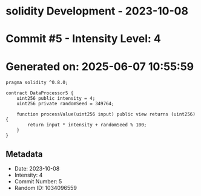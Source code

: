 ﻿# solidity Development - 2023-10-08
# Commit #5 - Intensity Level: 4
# Generated on: 2025-06-07 10:55:59
```solidity
pragma solidity ^0.8.0;

contract DataProcessor5 {
    uint256 public intensity = 4;
    uint256 private randomSeed = 349764;

    function processValue(uint256 input) public view returns (uint256) {
        return input * intensity + randomSeed % 100;
    }
}
```
## Metadata
- Date: 2023-10-08
- Intensity: 4
- Commit Number: 5
- Random ID: 1034096559
